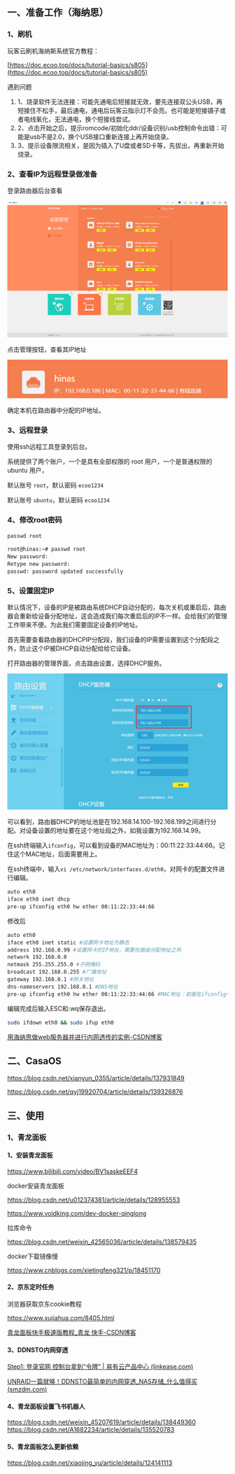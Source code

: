 



## 一、准备工作（海纳思）

### 1、刷机

玩客云刷机海纳斯系统官方教程：

[https://doc.ecoo.top/docs/tutorial-basics/s805](https://doc.ecoo.top/docs/tutorial-basics/s805)



遇到问题

1. 1、烧录软件无法连接：可能先通电后短接就无效，要先连接双公头USB，再短接住不松手，最后通电，通电后玩客云指示灯不会亮。也可能是短接镊子或者电线氧化，无法通电，换个短接线尝试。
2. 2、点击开始之后，提示romcode/初始化ddr/设备识别/usb控制命令出错：可能是usb不是2.0，换个USB接口重新连接上再开始烧录。
3. 3、提示设备限流相关，是因为插入了U盘或者SD卡等，先拔出，再重新开始烧录。


### 2、查看IP为远程登录做准备

登录路由器后台查看

![Snipaste_2024-10-20_19-19-56](玩客云.assets/Snipaste_2024-10-20_19-19-56.png)

点击管理按钮，查看其IP地址

![image-20241020192545317](玩客云.assets/image-20241020192545317.png)

确定本机在路由器中分配的IP地址。

### 3、远程登录

使用ssh远程工具登录到后台。

系统提供了两个账户，一个是具有全部权限的 root 用户，一个是普通权限的 ubuntu 用户，

默认账号 `root`，默认密码 `ecoo1234`

默认账号 `ubuntu`，默认密码 `ecoo1234`



### 4、修改root密码

`passwd root`

~~~sh
root@hinas:~# passwd root
New password:
Retype new password:
passwd: password updated successfully
~~~



### 5、设置固定IP

默认情况下，设备的IP是被路由系统DHCP自动分配的，每次关机或重启后，路由器会重新给设备分配地址，这会造成我们每次重启后的IP不一样。会给我们的管理工作带来不便。为此我们需要固定设备的IP地址。

首先需要查看路由器的DHCPIP分配段，我们设备的IP需要设置到这个分配段之外，防止这个IP被DHCP自动分配给给它设备。

打开路由器的管理界面，点击路由设置，选择DHCP服务。

![image-20241020201151164](玩客云.assets/image-20241020201151164.png)

可以看到，路由器DHCP的地址池是在192.168.14.100-192.168.199之间进行分配。对设备设置的地址要在这个地址段之外，如我设置为192.168.14.99。

在ssh终端输入`ifconfig`，可以看到设备的MAC地址为：00:11:22:33:44:66。记住这个MAC地址，后面需要用上。

在ssh终端中，输入`vi /etc/network/interfaces.d/eth0`，对网卡的配置文件进行编辑。

~~~sh
auto eth0
iface eth0 inet dhcp
pre-up ifconfig eth0 hw ether 00:11:22:33:44:66
~~~

修改后

~~~sh
auto eth0
iface eth0 inet static #设置网卡地址为静态
address 192.168.0.99 #设置网卡的IP地址，需要在路由分配地址之外
network 192.168.0.0
netmask 255.255.255.0 #子网掩码
broadcast 192.168.0.255 #广播地址
gateway 192.168.0.1 #网关地址
dns-nameservers 192.168.0.1 #DNS地址
pre-up ifconfig eth0 hw ether 00:11:22:33:44:66 #MAC地址：前面在ifconfig中查询的结果
~~~

编辑完成后输入ESC和:wq保存退出。

~~~sh
sudo ifdown eth0 && sudo ifup eth0
~~~

[用海纳思做web服务器并进行内网透传的实例-CSDN博客](https://blog.csdn.net/hnkkfan/article/details/138360833)



## 二、CasaOS

https://blog.csdn.net/xianyun_0355/article/details/137931849

https://blog.csdn.net/qyj19920704/article/details/139326876



## 三、使用

### 1、青龙面板

#### 1、安装青龙面板

https://www.bilibili.com/video/BV1saskeEEF4

docker安装青龙面板

https://blog.csdn.net/u012374381/article/details/128955553

https://www.voidking.com/dev-docker-qinglong

拉库命令

https://blog.csdn.net/weixin_42565036/article/details/138579435

docker下载镜像慢

https://www.cnblogs.com/xietingfeng321/p/18451170



#### 2、京东定时任务

浏览器获取京东cookie教程

https://www.xujiahua.com/8405.html



[青龙面板快手极速版教程_青龙 快手-CSDN博客](https://blog.csdn.net/xuekaitt/article/details/123037703)



#### 3、DDNSTO内网穿透

[Step1: 登录官网 控制台拿到“令牌” | 易有云产品中心 (linkease.com)](https://doc.linkease.com/zh/guide/ddnsto/start.html)

[UNRAID一篇就够！DDNSTO最简单的内网穿透_NAS存储_什么值得买 (smzdm.com)](https://post.smzdm.com/p/a3dd9qwn/)



#### 4、青龙面板设置飞书机器人

https://blog.csdn.net/weixin_45207619/article/details/138449360
https://blog.csdn.net/A1682234/article/details/135520783

#### 5、青龙面板怎么更新依赖

https://blog.csdn.net/xiaojing_yu/article/details/124141113